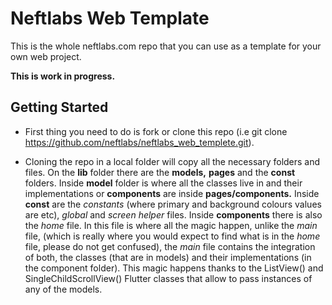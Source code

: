# Neftlabs Web Template

This is the whole neftlabs.com repo that you can use as a template for your own web project. 

**This is work in progress.**

## Getting Started

- First thing you need to do is fork or clone this repo (i.e git clone https://github.com/neftlabs/neftlabs_web_templete.git). 

- Cloning the repo in a local folder will copy all the necessary folders and files. On the **lib** folder there are the **models,** **pages** and the **const** folders. Inside **model** folder is where all the classes live in and their implementations or **components** are inside **pages/components.** Inside **const** are the *constants* (where primary and background colours values are etc), *global* and *screen helper* files.
Inside **components** there is also the *home* file. In this file is where all the magic happen, unlike the *main* file, (which is really where you would expect to find what is in the *home* file, please do not get confused), the *main* file contains the integration of both, the classes (that are in models) and their implementations (in the component folder). This magic happens thanks to the ListView() and SingleChildScrollView() Flutter classes that allow to pass instances of any of the models.  


